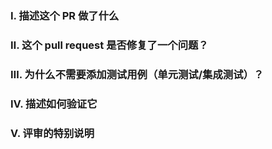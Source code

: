 <!-- 请确保你已经阅读并理解了贡献指南 -->

### Ⅰ. 描述这个 PR 做了什么

### Ⅱ. 这个 pull request 是否修复了一个问题？
<!-- 如果是，请在下一行添加“fix #xxx”，例如 fix #97。-->

### Ⅲ. 为什么不需要添加测试用例（单元测试/集成测试）？

### Ⅳ. 描述如何验证它

### Ⅴ. 评审的特别说明